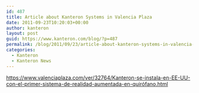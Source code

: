 ```yaml
---
id: 487
title: Article about Kanteron Systems in Valencia Plaza
date: 2011-09-23T10:20:03+00:00
author: kanteron
layout: post
guid: https://www.kanteron.com/blog/?p=487
permalink: /blog/2011/09/23/article-about-kanteron-systems-in-valencia-plaza/
categories:
  - Kanteron
  - Kanteron News
---
```

<a title="https://www.valenciaplaza.com/ver/32764/Kanteron-se-instala-en-EE-UU-con-el-primer-sistema-de-realidad-aumentada-en-quirófano.html" href="https://www.valenciaplaza.com/ver/32764/Kanteron-se-instala-en-EE-UU-con-el-primer-sistema-de-realidad-aumentada-en-quirófano.html" target="_blank">https://www.valenciaplaza.com/ver/32764/Kanteron-se-instala-en-EE-UU-con-el-primer-sistema-de-realidad-aumentada-en-quirófano.html</a>
